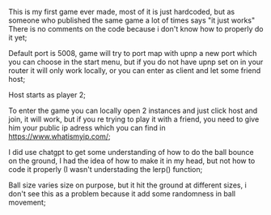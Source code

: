 This is my first game ever made, most of it is just hardcoded, but as someone who published the same game a lot of times says "it just works"
There is no comments on the code because i don't know how to properly do it yet;

Default port is 5008, game will try to port map with upnp a new port which you can choose in the start menu, but if you do not have upnp set on in your router it will only work locally, or you can enter as client and let some friend host;

Host starts as player 2;

To enter the game you can locally open 2 instances and just click host and join, it will work, but if you re trying to play it with a friend, you need to give him your public ip adress which you can find in https://www.whatismyip.com/;

I did use chatgpt to get some understanding of how to do the ball bounce on the ground, I had the idea of how to make it in my head, but not how to code it properly (I wasn't understading the lerp() function;

Ball size varies size on purpose, but it hit the ground at different sizes, i don't see this as a problem because it add some randomness in ball movement;
